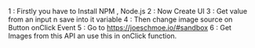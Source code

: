 1 : Firstly you have to Install NPM , Node.js
2 : Now Create UI
3 : Get value from an input n save into it variable
4 : Then change image source on Button onClick Event
5 : Go to https://joeschmoe.io/#sandbox
6 : Get Images from this API an use this in onClick function.
